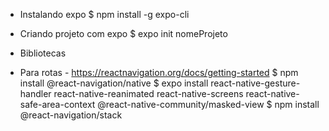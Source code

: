 * Instalando expo
$ npm install -g expo-cli

* Criando projeto com expo
$ expo init nomeProjeto

* Bibliotecas
- Para rotas - https://reactnavigation.org/docs/getting-started
$ npm install @react-navigation/native
$ expo install react-native-gesture-handler react-native-reanimated react-native-screens react-native-safe-area-context @react-native-community/masked-view
$ npm install @react-navigation/stack